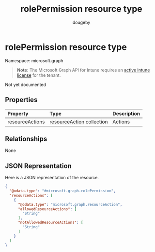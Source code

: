 ﻿---
title: "rolePermission resource type"
description: "Not yet documented"
author: "dougeby"
localization_priority: Normal
ms.prod: "intune"
doc_type: resourcePageType
---

# rolePermission resource type

Namespace: microsoft.graph

> **Note:** The Microsoft Graph API for Intune requires an [active Intune license](https://go.microsoft.com/fwlink/?linkid=839381) for the tenant.

Not yet documented

## Properties

| Property        | Type                                                                    | Description |
| :-------------- | :---------------------------------------------------------------------- | :---------- |
| resourceActions | [resourceAction](../resources/intune-rbac-resourceaction.md) collection | Actions     |

## Relationships

None

## JSON Representation

Here is a JSON representation of the resource.

<!-- {
  "blockType": "resource",
  "@odata.type": "microsoft.graph.rolePermission"
}
-->

```json
{
  "@odata.type": "#microsoft.graph.rolePermission",
  "resourceActions": [
    {
      "@odata.type": "microsoft.graph.resourceAction",
      "allowedResourceActions": [
        "String"
      ],
      "notAllowedResourceActions": [
        "String"
      ]
    }
  ]
}
```
